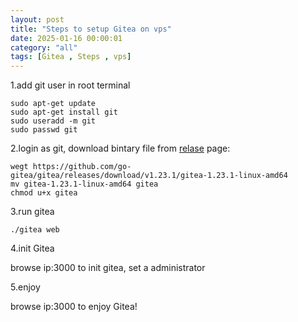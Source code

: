 ```yaml
---
layout: post
title: "Steps to setup Gitea on vps"
date: 2025-01-16 00:00:01
category: "all"
tags: [Gitea , Steps , vps]
---
```


1.add git user in root terminal

```
sudo apt-get update
sudo apt-get install git 
sudo useradd -m git
sudo passwd git
```

2.login as git, download bintary file from [relase](https://github.com/go-gitea/gitea/releases) page:

```
wegt https://github.com/go-gitea/gitea/releases/download/v1.23.1/gitea-1.23.1-linux-amd64
mv gitea-1.23.1-linux-amd64 gitea
chmod u+x gitea
```

3.run gitea

```
./gitea web
```

4.init Gitea

browse ip:3000 to init gitea, set a administrator

5.enjoy

browse ip:3000 to enjoy Gitea!
